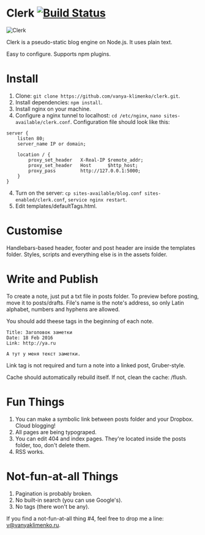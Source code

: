 # Clerk [![Build Status](https://travis-ci.org/vanya-klimenko/clerk.svg?branch=master)](https://travis-ci.org/vanya-klimenko/clerk)
![Clerk](http://i.imgur.com/PCb721V.png)

Clerk is a pseudo-static blog engine on Node.js. It uses plain text.

Easy to configure. Supports npm plugins.

# Install
1. Clone: `git clone https://github.com/vanya-klimenko/clerk.git`.
2. Install dependencies: `npm install`.
4. Install nginx on your machine.
3. Configure a nginx tunnel to localhost: `cd /etc/nginx`, `nano sites-available/clerk.conf`. Configuration file should look like this:
```
server {
    listen 80;
    server_name IP or domain;

    location / {
        proxy_set_header   X-Real-IP $remote_addr;
        proxy_set_header   Host      $http_host;
        proxy_pass         http://127.0.0.1:5000;
    }
}
```
4. Turn on the server: `cp sites-available/blog.conf sites-enabled/clerk.conf`, `service nginx restart`.
5. Edit templates/defaultTags.html.

# Customise
Handlebars-based header, footer and post header are inside the templates folder. Styles, scripts and everything else is in the assets folder.

# Write and Publish
To create a note, just put a txt file in posts folder. To preview before posting, move it to posts/drafts. File's name is the note's address, so only Latin alphabet, numbers and hyphens are allowed.

You should add theese tags in the beginning of each note.
```
Title: Заголовок заметки
Date: 18 Feb 2016
Link: http://ya.ru

А тут у меня текст заметки.
```
Link tag is not required and turn a note into a linked post, Gruber-style.

Cache should automatically rebuild itself. If not, clean the cache: /flush.

# Fun Things
1. You can make a symbolic link between posts folder and your Dropbox. Cloud blogging!
2. All pages are being typograped.
3. You can edit 404 and index pages. They're located inside the posts folder, too, don't delete them.
4. RSS works.

# Not-fun-at-all Things
1. Pagination is probably broken.
2. No built-in search (you can use Google's).
3. No tags (there won't be any).

If you find a not-fun-at-all thing #4, feel free to drop me a line: v@vanyaklimenko.ru.
